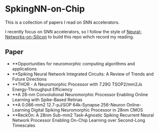 # SpkingNN-on-Chip
 This is a collection of papers I read on SNN accelerators.
 
 I recently focus on SNN accelerators, so I follow the style of [Neural-Networks-on-Silicon](https://github.com/fengbintu/Neural-Networks-on-Silicon) to build this repo wihch record my reading.

## Paper
- **Opportunities for neuromorphic computing algorithms and applications
- **Spiking Neural Network Integrated Circuits: A Review of Trends and Future Directions
- **THOR - A Neuromorphic Processor with 7.29G TSOP2/mm2Js Energy-Throughput Efficiency
- **A 28-nm Convolutional Neuromorphic Processor Enabling Online Learning with Spike-Based Retinas
- **A 0.086-mm2 12.7-pJ/SOP 64k-Synapse 256-Neuron Online-Learning Digital Spiking Neuromorphic Processor in 28nm CMOS
- **ReckOn: A 28nm Sub-mm2 Task-Agnostic Spiking Recurrent Neural Network Processor Enabling On-Chip Learning over Second-Long Timescales